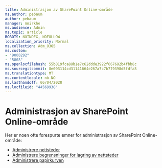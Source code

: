 ```yaml
---
title: Administrasjon av SharePoint Online-område
ms.author: pebaum
author: pebaum
manager: mnirkhe
ms.audience: Admin
ms.topic: article
ROBOTS: NOINDEX, NOFOLLOW
localization_priority: Normal
ms.collection: Adm_O365
ms.custom:
- "9000292"
- "5808"
ms.openlocfilehash: 55b819fca88b1e7c62ddde3922f667682b4fbb8c
ms.sourcegitcommit: 8e093114cd31141664e267a7c7b779398d5fdfa8
ms.translationtype: MT
ms.contentlocale: nb-NO
ms.lasthandoff: 06/04/2020
ms.locfileid: "44569938"
---
```

# <a name="sharepoint-online-site-management"></a>Administrasjon av SharePoint Online-område

Her er noen ofte forespurte emner for administrasjon av SharePoint Online-område:

- [Administrere nettsteder](https://docs.microsoft.com/sharepoint/manage-sites-in-new-admin-center)
- [Administrere begrensninger for lagring av nettsteder](https://docs.microsoft.com/sharepoint/manage-site-collection-storage-limits)
- [Administrere papirkurven](https://support.microsoft.com/office/8a6c2198-910e-42dc-9a9c-bc5bc4f327da)